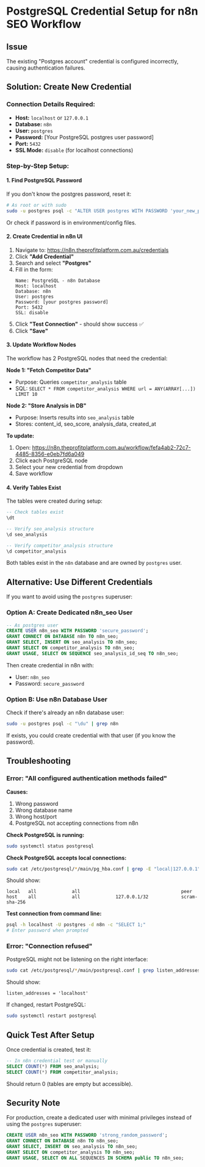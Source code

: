 # PostgreSQL Credential Setup for n8n SEO Workflow

## Issue
The existing "Postgres account" credential is configured incorrectly, causing authentication failures.

## Solution: Create New Credential

### Connection Details Required:
- **Host:** `localhost` or `127.0.0.1`
- **Database:** `n8n`
- **User:** `postgres`
- **Password:** [Your PostgreSQL postgres user password]
- **Port:** `5432`
- **SSL Mode:** `disable` (for localhost connections)

### Step-by-Step Setup:

#### 1. Find PostgreSQL Password

If you don't know the postgres password, reset it:

```bash
# As root or with sudo
sudo -u postgres psql -c "ALTER USER postgres WITH PASSWORD 'your_new_password';"
```

Or check if password is in environment/config files.

#### 2. Create Credential in n8n UI

1. Navigate to: https://n8n.theprofitplatform.com.au/credentials
2. Click **"Add Credential"**
3. Search and select **"Postgres"**
4. Fill in the form:
   ```
   Name: PostgreSQL - n8n Database
   Host: localhost
   Database: n8n
   User: postgres
   Password: [your postgres password]
   Port: 5432
   SSL: disable
   ```
5. Click **"Test Connection"** - should show success ✅
6. Click **"Save"**

#### 3. Update Workflow Nodes

The workflow has 2 PostgreSQL nodes that need the credential:

**Node 1: "Fetch Competitor Data"**
- Purpose: Queries `competitor_analysis` table
- SQL: `SELECT * FROM competitor_analysis WHERE url = ANY(ARRAY[...]) LIMIT 10`

**Node 2: "Store Analysis in DB"**
- Purpose: Inserts results into `seo_analysis` table
- Stores: content_id, seo_score, analysis_data, created_at

**To update:**
1. Open: https://n8n.theprofitplatform.com.au/workflow/fefa4ab2-72c7-4485-8356-e0eb7fd6a049
2. Click each PostgreSQL node
3. Select your new credential from dropdown
4. Save workflow

#### 4. Verify Tables Exist

The tables were created during setup:

```sql
-- Check tables exist
\dt

-- Verify seo_analysis structure
\d seo_analysis

-- Verify competitor_analysis structure
\d competitor_analysis
```

Both tables exist in the `n8n` database and are owned by `postgres` user.

## Alternative: Use Different Credentials

If you want to avoid using the `postgres` superuser:

### Option A: Create Dedicated n8n_seo User

```sql
-- As postgres user
CREATE USER n8n_seo WITH PASSWORD 'secure_password';
GRANT CONNECT ON DATABASE n8n TO n8n_seo;
GRANT SELECT, INSERT ON seo_analysis TO n8n_seo;
GRANT SELECT ON competitor_analysis TO n8n_seo;
GRANT USAGE, SELECT ON SEQUENCE seo_analysis_id_seq TO n8n_seo;
```

Then create credential in n8n with:
- User: `n8n_seo`
- Password: `secure_password`

### Option B: Use n8n Database User

Check if there's already an n8n database user:

```bash
sudo -u postgres psql -c "\du" | grep n8n
```

If exists, you could create credential with that user (if you know the password).

## Troubleshooting

### Error: "All configured authentication methods failed"

**Causes:**
1. Wrong password
2. Wrong database name
3. Wrong host/port
4. PostgreSQL not accepting connections from n8n

**Check PostgreSQL is running:**
```bash
sudo systemctl status postgresql
```

**Check PostgreSQL accepts local connections:**
```bash
sudo cat /etc/postgresql/*/main/pg_hba.conf | grep -E "local|127.0.0.1"
```

Should show:
```
local   all             all                                     peer
host    all             all             127.0.0.1/32            scram-sha-256
```

**Test connection from command line:**
```bash
psql -h localhost -U postgres -d n8n -c "SELECT 1;"
# Enter password when prompted
```

### Error: "Connection refused"

PostgreSQL might not be listening on the right interface:

```bash
sudo cat /etc/postgresql/*/main/postgresql.conf | grep listen_addresses
```

Should show:
```
listen_addresses = 'localhost'
```

If changed, restart PostgreSQL:
```bash
sudo systemctl restart postgresql
```

## Quick Test After Setup

Once credential is created, test it:

```sql
-- In n8n credential test or manually
SELECT COUNT(*) FROM seo_analysis;
SELECT COUNT(*) FROM competitor_analysis;
```

Should return 0 (tables are empty but accessible).

## Security Note

For production, create a dedicated user with minimal privileges instead of using the `postgres` superuser:

```sql
CREATE USER n8n_seo WITH PASSWORD 'strong_random_password';
GRANT CONNECT ON DATABASE n8n TO n8n_seo;
GRANT SELECT, INSERT ON seo_analysis TO n8n_seo;
GRANT SELECT ON competitor_analysis TO n8n_seo;
GRANT USAGE, SELECT ON ALL SEQUENCES IN SCHEMA public TO n8n_seo;
```
